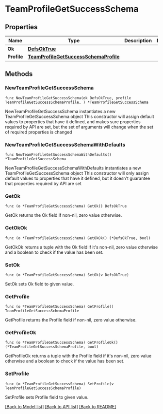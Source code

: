 # TeamProfileGetSuccessSchema

## Properties

Name | Type | Description | Notes
------------ | ------------- | ------------- | -------------
**Ok** | [**DefsOkTrue**](DefsOkTrue.md) |  | 
**Profile** | [**TeamProfileGetSuccessSchemaProfile**](TeamProfileGetSuccessSchemaProfile.md) |  | 

## Methods

### NewTeamProfileGetSuccessSchema

`func NewTeamProfileGetSuccessSchema(ok DefsOkTrue, profile TeamProfileGetSuccessSchemaProfile, ) *TeamProfileGetSuccessSchema`

NewTeamProfileGetSuccessSchema instantiates a new TeamProfileGetSuccessSchema object
This constructor will assign default values to properties that have it defined,
and makes sure properties required by API are set, but the set of arguments
will change when the set of required properties is changed

### NewTeamProfileGetSuccessSchemaWithDefaults

`func NewTeamProfileGetSuccessSchemaWithDefaults() *TeamProfileGetSuccessSchema`

NewTeamProfileGetSuccessSchemaWithDefaults instantiates a new TeamProfileGetSuccessSchema object
This constructor will only assign default values to properties that have it defined,
but it doesn't guarantee that properties required by API are set

### GetOk

`func (o *TeamProfileGetSuccessSchema) GetOk() DefsOkTrue`

GetOk returns the Ok field if non-nil, zero value otherwise.

### GetOkOk

`func (o *TeamProfileGetSuccessSchema) GetOkOk() (*DefsOkTrue, bool)`

GetOkOk returns a tuple with the Ok field if it's non-nil, zero value otherwise
and a boolean to check if the value has been set.

### SetOk

`func (o *TeamProfileGetSuccessSchema) SetOk(v DefsOkTrue)`

SetOk sets Ok field to given value.


### GetProfile

`func (o *TeamProfileGetSuccessSchema) GetProfile() TeamProfileGetSuccessSchemaProfile`

GetProfile returns the Profile field if non-nil, zero value otherwise.

### GetProfileOk

`func (o *TeamProfileGetSuccessSchema) GetProfileOk() (*TeamProfileGetSuccessSchemaProfile, bool)`

GetProfileOk returns a tuple with the Profile field if it's non-nil, zero value otherwise
and a boolean to check if the value has been set.

### SetProfile

`func (o *TeamProfileGetSuccessSchema) SetProfile(v TeamProfileGetSuccessSchemaProfile)`

SetProfile sets Profile field to given value.



[[Back to Model list]](../README.md#documentation-for-models) [[Back to API list]](../README.md#documentation-for-api-endpoints) [[Back to README]](../README.md)


